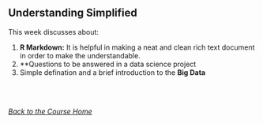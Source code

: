 ## Understanding Simplified

This week discusses about:
1. **R Markdown:** It is helpful in making a neat and clean rich text document in order to make the understandable.
2. **Questions to be answered in a data science project
3. Simple defination and a brief introduction to the **Big Data**

<br /><br />

[_Back to the Course Home_](../)